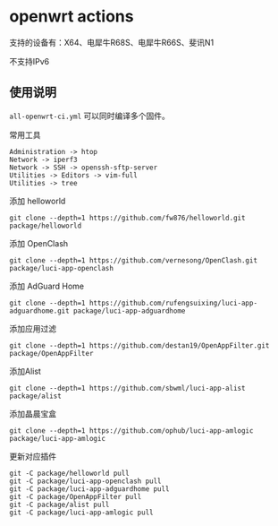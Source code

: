 # openwrt actions

支持的设备有：X64、电犀牛R68S、电犀牛R66S、斐讯N1

不支持IPv6

## 使用说明

`all-openwrt-ci.yml` 可以同时编译多个固件。

常用工具

```
Administration -> htop
Network -> iperf3
Network -> SSH -> openssh-sftp-server
Utilities -> Editors -> vim-full
Utilities -> tree
```

添加 helloworld

```
git clone --depth=1 https://github.com/fw876/helloworld.git package/helloworld
```

添加 OpenClash

```
git clone --depth=1 https://github.com/vernesong/OpenClash.git package/luci-app-openclash
```

添加 AdGuard Home

```
git clone --depth=1 https://github.com/rufengsuixing/luci-app-adguardhome.git package/luci-app-adguardhome
```

添加应用过滤

```
git clone --depth=1 https://github.com/destan19/OpenAppFilter.git package/OpenAppFilter
```

添加Alist

```
git clone --depth=1 https://github.com/sbwml/luci-app-alist package/alist
```

添加晶晨宝盒

```
git clone --depth=1 https://github.com/ophub/luci-app-amlogic package/luci-app-amlogic
```

更新对应插件

```
git -C package/helloworld pull
git -C package/luci-app-openclash pull
git -C package/luci-app-adguardhome pull
git -C package/OpenAppFilter pull
git -C package/alist pull
git -C package/luci-app-amlogic pull
```